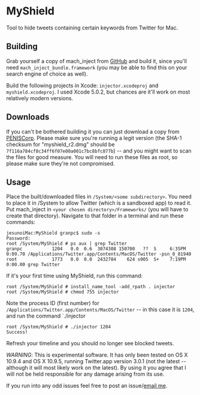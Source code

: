 MyShield
========

Tool to hide tweets containing certain keywords from Twitter for Mac.

Building
--------

Grab yourself a copy of mach\_inject from [GitHub](https://github.com/rentzsch/mach_inject) and build it, since you'll need `mach_inject_bundle.framework` (you may be able to find this on your search engine of choice as well).

Build the following projects in Xcode: `injector.xcodeproj` and `myshield.xcodeproj`. I used Xcode 5.0.2, but chances are it'll work on most relatively modern versions.

Downloads
---------

If you can't be bothered building it you can just download a copy from [PENISCorp](https://peniscorp.com/myshield_r2.dmg). Please make sure you're running a legit version (the SHA-1 checksum for "myshield_r2.dmg" should be `7f116a784cf8c34ff6f07e00a001c7bc8bfc877b`) -- and you might want to scan the files for good measure. You will need to run these files as root, so please make sure they're not compromised.

Usage
-----

Place the built/downloaded files in `/System/<some subdirectory>`. You need to place it in /System to allow Twitter (which is a sandboxed app) to read it. Put mach_inject in `<your chosen directory>/Frameworks/` (you will have to create that directory). Navigate to that folder in a terminal and run these commands:

    jesunoiMac:MyShield granpc$ sudo -s
    Password:
    root /System/MyShield # ps aux | grep Twitter
    granpc           1204   0.0  0.6  3074308 150700   ??  S     6:35PM   0:09.70 /Applications/Twitter.app/Contents/MacOS/Twitter -psn_0_81940
    root             1773   0.0  0.0  2432784    624 s005  S+    7:19PM   0:00.00 grep Twitter

If it's your first time using MyShield, run this command:

    root /System/MyShield # install_name_tool -add_rpath . injector 
    root /System/MyShield # chmod 755 injector 

Note the process ID (first number) for `/Applications/Twitter.app/Contents/MacOS/Twitter` -- in this case it is `1204`, and run the command `./injector <twitterProcessID>

    root /System/MyShield # ./injector 1204
    Success!

Refresh your timeline and you should no longer see blocked tweets.

*WARNING*: This is experimental software. It has only been tested on OS X 10.9.4 and OS X 10.9.5, running Twitter.app version 3.0.1 (not the latest -- although it will most likely work on the latest). By using it you agree that I will not be held responsible for any damage arising from its use.

If you run into any odd issues feel free to post an issue/[email me](mailto:gran.pc@gmail.com). 
